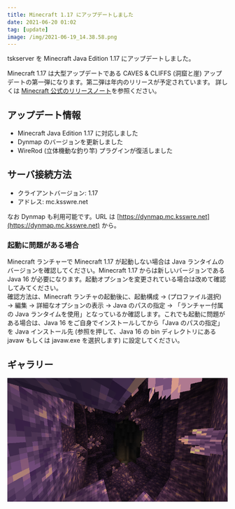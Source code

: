 ```yaml
---
title: Minecraft 1.17 にアップデートしました
date: 2021-06-20 01:02
tag: [update]
image: /img/2021-06-19_14.38.58.png
---
```


tskserver を Minecraft Java Edition 1.17 にアップデートしました。

Minecraft 1.17 は大型アップデートである CAVES & CLIFFS (洞窟と崖) アップデートの第一弾になります。第二弾は年内のリリースが予定されています。 
詳しくは [Minecraft 公式のリリースノート](https://www.minecraft.net/ja-jp/article/caves---cliffs--part-i-out-today-java-jp)を参照ください。

## アップデート情報
* Minecraft Java Edition 1.17 に対応しました
* Dynmap のバージョンを更新しました
* WireRod (立体機動な釣り竿) プラグインが復活しました

## サーバ接続方法
* クライアントバージョン: 1.17
* アドレス: mc.ksswre.net

なお Dynmap も利用可能です。URL は [https://dynmap.mc.ksswre.net](https://dynmap.mc.ksswre.net) から。

### 起動に問題がある場合
Minecraft ランチャーで Minecraft 1.17 が起動しない場合は Java ランタイムのバージョンを確認してください。Minecraft 1.17 からは新しいバージョンである Java 16 が必要になります。起動オプションを変更されている場合は改めて確認してみてください。  
確認方法は、Minecraft ランチャの起動後に、起動構成 → (プロファイル選択) → 編集 → 詳細なオプションの表示 → Java のパスの指定 → 「ランチャー付属の Java ランタイムを使用」となっているか確認します。これでも起動に問題がある場合は、Java 16 をご自身でインストールしてから「Java のパスの指定」を Java インストール先 (参照を押して、Java 16 の bin ディレクトリにある javaw もしくは javaw.exe を選択します) に設定してください。

## ギャラリー
![](/img/2021-06-19_14.38.58.png)

